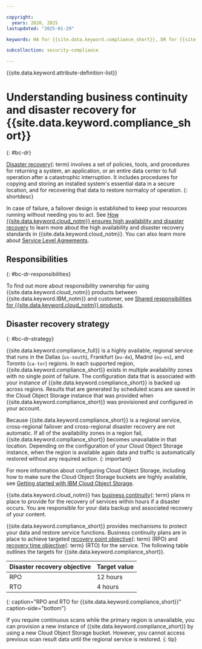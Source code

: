 ```yaml
---

copyright:
  years: 2020, 2025
lastupdated: "2025-01-29"

keywords: HA for {{site.data.keyword.compliance_short}}, DR for {{site.data.keyword.compliance_short}}, high availability for {{site.data.keyword.compliance_short}}, disaster recovery for {{site.data.keyword.compliance_short}}, failover for {{site.data.keyword.compliance_short}}, BC for {{site.data.keyword.compliance_short}}, business continuity for {{site.data.keyword.compliance_short}}, disaster recovery for {{site.data.keyword.compliance_short}}

subcollection: security-compliance

---
```


{{site.data.keyword.attribute-definition-list}}


# Understanding business continuity and disaster recovery for {{site.data.keyword.compliance_short}}
{: #bc-dr}

[Disaster recovery](#x2113280){: term} involves a set of policies, tools, and procedures for returning a system, an application, or an entire data center to full operation after a catastrophic interruption. It includes procedures for copying and storing an installed system's essential data in a secure location, and for recovering that data to restore normalcy of operation. {: shortdesc}

In case of failure, a failover design is established to keep your resources running without needing you to act. See [How {{site.data.keyword.cloud_notm}} ensures high availability and disaster recovery](/docs/resiliency?topic=resiliency-ha-redundancy#zero-downtime) to learn more about the high availability and disaster recovery standards in {{site.data.keyword.cloud_notm}}. You can also learn more about [Service Level Agreements](/docs/overview?topic=overview-slas).

## Responsibilities
{: #bc-dr-responsibilities}

To find out more about responsibility ownership for using {{site.data.keyword.cloud_notm}} products between {{site.data.keyword.IBM_notm}} and customer, see [Shared responsibilities for {{site.data.keyword.cloud_notm}} products](/docs/overview?topic=overview-shared-responsibilities).

## Disaster recovery strategy
{: #bc-dr-strategy}

{{site.data.keyword.compliance_full}} is a highly available, regional service that runs in the Dallas (`us-south`), Frankfurt (`eu-de`), Madrid (`eu-es`), and Toronto (`ca-tor`) regions. In each supported region, {{site.data.keyword.compliance_short}} exists in multiple availability zones with no single point of failure. The configuration data that is associated with your instance of {{site.data.keyword.compliance_short}} is backed up across regions. Results that are generated by scheduled scans are saved in the Cloud Object Storage instance that was provided when {{site.data.keyword.compliance_short}} was provisioned and configured in your account.  

Because {{site.data.keyword.compliance_short}} is a regional service, cross-regional failover and cross-regional disaster recovery are not automatic. If all of the availability zones in a region fail, {{site.data.keyword.compliance_short}} becomes unavailable in that location. Depending on the configuration of your Cloud Object Storage instance, when the region is available again data and traffic is automatically restored without any required action.
{: important}

For more information about configuring Cloud Object Storage, including how to make sure the Cloud Object Storage buckets are highly available, see [Getting started with IBM Cloud Object Storage](/docs/cloud-object-storage?topic=cloud-object-storage-getting-started-cloud-object-storage).

{{site.data.keyword.cloud_notm}} has [business continuity](#x3026801){: term} plans in place to provide for the recovery of services within hours if a disaster occurs. You are responsible for your data backup and associated recovery of your content.

{{site.data.keyword.compliance_short}} provides mechanisms to protect your data and restore service functions. Business continuity plans are in place to achieve targeted [recovery point objective](#x3429911){: term} (RPO) and [recovery time objective](#x3167918){: term} (RTO) for the service. The following table outlines the targets for {{site.data.keyword.compliance_short}}.

| Disaster recovery objective | Target value |
| --------------------------- | ------------ |
| RPO | 12 hours |
| RTO | 4 hours |
{: caption="RPO and RTO for {{site.data.keyword.compliance_short}}" caption-side="bottom"}

If you require continuous scans while the primary region is unavailable, you can provision a new instance of {{site.data.keyword.compliance_short}} by using a new Cloud Object Storage bucket. However, you cannot access previous scan result data until the regional service is restored.
{: tip}
